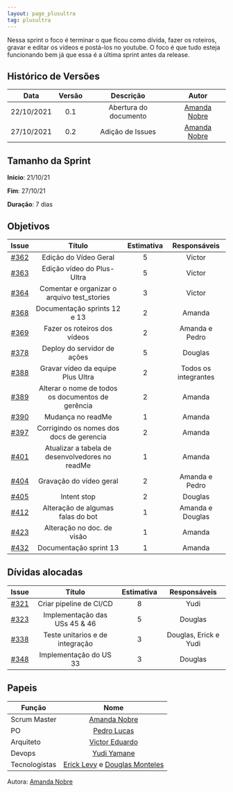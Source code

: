 ```yaml
---
layout: page_plusultra
tag: plusultra
---
```


Nessa sprint o foco é terminar o que ficou como dívida, fazer os roteiros, gravar e editar os vídeos e postá-los no youtube. O foco é que tudo esteja funcionando bem já que essa é a última sprint antes da release.

## Histórico de Versões

| Data       | Versão | Descrição                      | Autor             |
| :--------: | :----: | :----------:                   | :---------------: |
| 22/10/2021 |  0.1   | Abertura do documento | [Amanda Nobre](https://github.com/AmandaNbr)|
| 27/10/2021 |  0.2   | Adição de Issues | [Amanda Nobre](https://github.com/AmandaNbr)|

## Tamanho da Sprint

**Início**: 21/10/21

**Fim**: 27/10/21

**Duração**: 7 dias

## Objetivos

| Issue |            Título            |      Estimativa     |        Responsáveis         | 
|:-----:|:----------------------------:|:-------------------:|:---------------------------:|
| [#362](https://github.com/fga-eps-mds/2021.1-AlligaBot/issues/362) | Edição do Vídeo Geral | 5 | Victor |
| [#363](https://github.com/fga-eps-mds/2021.1-AlligaBot/issues/363) | Edição vídeo do Plus-Ultra | 5 | Victor |
| [#364](https://github.com/fga-eps-mds/2021.1-AlligaBot/issues/325) | Comentar e organizar o arquivo test_stories | 3 | Victor |
| [#368](https://github.com/fga-eps-mds/2021.1-AlligaBot/issues/368) | Documentação sprints 12 e 13 | 2 | Amanda |
| [#369](https://github.com/fga-eps-mds/2021.1-AlligaBot/issues/369) | Fazer os roteiros dos vídeos | 2 | Amanda e Pedro |
| [#378](https://github.com/fga-eps-mds/2021.1-AlligaBot/issues/378) | Deploy do servidor de ações | 5 | Douglas |
| [#388](https://github.com/fga-eps-mds/2021.1-AlligaBot/issues/388) | Gravar vídeo da equipe Plus Ultra | 2 | Todos os integrantes |
| [#389](https://github.com/fga-eps-mds/2021.1-AlligaBot/issues/389) | Alterar o nome de todos os documentos de gerência | 2 | Amanda |
| [#390](https://github.com/fga-eps-mds/2021.1-AlligaBot/issues/390) | Mudança no readMe | 1 | Amanda |
| [#397](https://github.com/fga-eps-mds/2021.1-AlligaBot/issues/397) | Corrigindo os nomes dos docs de gerencia | 2 | Amanda |
| [#401](https://github.com/fga-eps-mds/2021.1-AlligaBot/issues/401) | Atualizar a tabela de desenvolvedores no readMe | 1 | Amanda |
| [#404](https://github.com/fga-eps-mds/2021.1-AlligaBot/issues/404) | Gravação do vídeo geral | 2 | Amanda e Pedro |
| [#405](https://github.com/fga-eps-mds/2021.1-AlligaBot/issues/405) | Intent stop | 2 | Douglas |
| [#412](https://github.com/fga-eps-mds/2021.1-AlligaBot/issues/412) | Alteração de algumas falas do bot | 1 | Amanda e Douglas |
| [#423](https://github.com/fga-eps-mds/2021.1-AlligaBot/issues/423) | Alteração no doc. de visão | 1 | Amanda |
| [#432](https://github.com/fga-eps-mds/2021.1-AlligaBot/issues/432) | Documentação sprint 13 | 1 | Amanda |


## Dívidas alocadas

| Issue |            Título            |      Estimativa     |        Responsáveis         | 
|:-----:|:----------------------------:|:-------------------:|:---------------------------:|
| [#321](https://github.com/fga-eps-mds/2021.1-AlligaBot/issues/321) | Criar pipeline de CI/CD | 8 | Yudi |
| [#323](https://github.com/fga-eps-mds/2021.1-AlligaBot/issues/323) | Implementação das USs 45 & 46 | 5 | Douglas |
| [#338](https://github.com/fga-eps-mds/2021.1-AlligaBot/issues/338) | Teste unitarios e de integração | 3 | Douglas, Erick e Yudi |
| [#348](https://github.com/fga-eps-mds/2021.1-AlligaBot/issues/348) | Implementação do US 33 | 3 | Douglas |

## Papeis

|      Função      |            Nome            |
|------------------|:--------------------------:|
| Scrum Master | [Amanda Nobre](https://github.com/AmandaNbr) |
| PO | [Pedro Lucas](https://github.com/PedroLSF) |
| Arquiteto | [Victor Eduardo](https://github.com/victorear05) |
| Devops | [Yudi Yamane](https://github.com/yudi-azvd) |
| Tecnologistas | [Erick Levy](https://github.com/Ericklevy) e [Douglas Monteles](https://github.com/DouglasMonteles) |

Autora: [Amanda Nobre](https://github.com/AmandaNbr)

